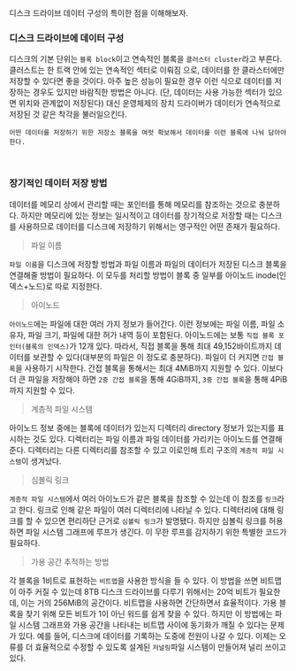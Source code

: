 디스크 드라이브 데이터 구성의 특이한 점을 이해해보자.

### 디스크 드라이브에 데이터 구성
디스크의 기본 단위는 `블록 block`이고 연속적인 블록을 `클러스터 cluster`라고 부른다. 클러스트는 한 트랙 안에 있는 연속적인 섹터로 이뤄짐 으로, 데이터를 한 클라스터에만 저장할 수 있다면 좋을 것이다.
아주 높은 성능이 필요한 경우 이런 식으로 데이터를 저장하는 경우도 있지만 바람직한 방법은 아니다. (단, 데이터는 사용 가능한 섹터가 있으면 위치와 관계없이 저장된다) 대신 운영체제의 장치 드라이버가 데이터가 연속적으로 저장된 것 같은 착각을 불러일으킨다.

```
어떤 데이터를 저장하기 위한 저장소 블록을 여럿 확보해서 데이터를 이런 블록에 나눠 담아야 한다.
```

<br>

### 장기적인 데이터 저장 방법
데이터를 메모리 상에서 관리할 때는 포인터를 통해 메모리를 참조하는 것으로 충분하다. 하지만 메모리에 있는 정보는 일시적이고 데이터를 장기적으로 저장할 때는 디스크를 사용하므로 데이터를 디스크에 저장하기 위해서는 영구적인 어떤 존재가 필요하다.
> 파일 이름

`파일 이름`을 디스크에 저장할 방법과 파일 이름과 파일의 데이터가 저장된 디스크 블록을 연결해줄 방법이 필요하다. 이 모두를 처리할 방법이 블록 중 일부를 아이노드 inode(인덱스+노드)로 따로 지정한다.

> 아이노드

`아이노드`에는 파일에 대한 여러 가지 정보가 들어간다. 이런 정보에는 파일 이름, 파일 소유자, 파일 크기, 파일에 대한 허가 내역 등이 포함된다. 아이노드에는 보통 `직접 블록 포인터(블록의 인덱스)`가 12개 있다. 따라서, 직접 블록을 통해 최대 49,152바이트까지 데이터를 보관할 수 있다(대부분의 파일은 이 정도로 충분하다). 파일이 더 커지면 `간접 블록`을 사용하기 시작한다. 간접 블록을 통해서는 최대 4MiB까지 지원할 수 있다. 이보다 더 큰 파일을 저장해야 하면 `2중 간접 블록`을 통해 4GiB까지, `3중 간접 블록`을 통해 4PiB까지 지원할 수 있다.

> 계층적 파일 시스템

아이노드 정보 중에는 블록에 데이터가 있는지 디렉터리 directory 정보가 있는지를 표시하는 것도 있다. 디렉터리는 파일 이름과 파일 데이터를 가리키는 아이노드를 연결해준다. 디렉터리는 다른 디렉터리를 참조할 수 있고 이로인해 트리 구조의 `계층적 파일 시스템`이 생겨났다.

> 심볼릭 링크

`계층적 파일 시스템`에서 여러 아이노드가 같은 블록을 참조할 수 있는데 이 참조를 `링크`라고 한다. 링크로 인해 같은 파일이 여러 디렉터리에 나타날 수 있다. 디렉터리에 대해 링크를 할 수 있으면 편리하단 근거로 `심볼릭 링크`가 발명됐다. 하지만 심볼릭 링크를 허용하면 파일 시스템 그래프에 루프가 생긴다. 이 무한 루프를 감지하기 위한 특별한 코드가 필요하다.

> 가용 공간 추적하는 방법

각 블록을 1비트로 표현하는 `비트맵`을 사용한 방식을 들 수 있다. 이 방법을 쓰면 비트맵이 아주 커질 수 있는데 8TB 디스크 드라이브를 다루기 위해서는 20억 비트가 필요한데, 이는 거의 256MiB의 공간이다.
비트맵을 사용하면 간단하면서 효율적이다. 가용 블록을 찾기 위해 모든 비트가 1이 아닌 워드를 쉽게 찾을 수 있다. 하지만 이 방법에는 파일 시스템 그래프와 가용 공간을 나타내는 비트맵 사이에 동기화가 깨질 수 있다는 문제가 있다. 예를 들어, 디스크에 데이터를 기록하는 도중에 전원이 나갈 수 있다.
이제는 오류를 더 효율적으로 수정할 수 있도록 설계된 `저널링`파일 시스템이 만들어져 널리 쓰이고 있다.